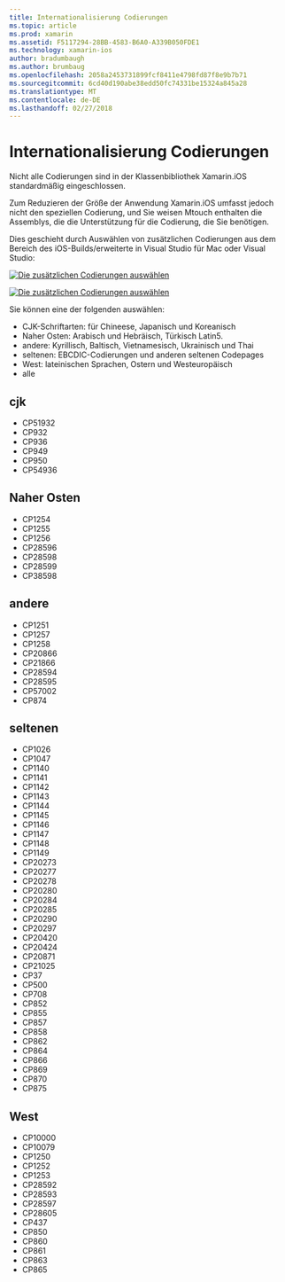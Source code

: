 ```yaml
---
title: Internationalisierung Codierungen
ms.topic: article
ms.prod: xamarin
ms.assetid: F5117294-28BB-4583-B6A0-A339B050FDE1
ms.technology: xamarin-ios
author: bradumbaugh
ms.author: brumbaug
ms.openlocfilehash: 2058a2453731899fcf8411e4798fd87f8e9b7b71
ms.sourcegitcommit: 6cd40d190abe38edd50fc74331be15324a845a28
ms.translationtype: MT
ms.contentlocale: de-DE
ms.lasthandoff: 02/27/2018
---
```

# <a name="internationalization-encodings"></a>Internationalisierung Codierungen

Nicht alle Codierungen sind in der Klassenbibliothek Xamarin.iOS standardmäßig eingeschlossen.

Zum Reduzieren der Größe der Anwendung Xamarin.iOS umfasst jedoch nicht den speziellen Codierung, und Sie weisen Mtouch enthalten die Assemblys, die die Unterstützung für die Codierung, die Sie benötigen.

Dies geschieht durch Auswählen von zusätzlichen Codierungen aus dem Bereich des iOS-Builds/erweiterte in Visual Studio für Mac oder Visual Studio:

 [ ![](encodings-images/00.png "Die zusätzlichen Codierungen auswählen")](encodings-images/00.png)

 [ ![](encodings-images/00a.png "Die zusätzlichen Codierungen auswählen")](encodings-images/00a.png)

Sie können eine der folgenden auswählen:

-  CJK-Schriftarten: für Chineese, Japanisch und Koreanisch
-  Naher Osten: Arabisch und Hebräisch, Türkisch Latin5.
-  andere: Kyrillisch, Baltisch, Vietnamesisch, Ukrainisch und Thai
-  seltenen: EBCDIC-Codierungen und anderen seltenen Codepages
-  West: lateinischen Sprachen, Ostern und Westeuropäisch
-  alle


 <a name="cjk" />


## <a name="cjk"></a>cjk

-  CP51932
-  CP932
-  CP936
-  CP949
-  CP950
-  CP54936


 <a name="mideast" />


## <a name="mideast"></a>Naher Osten

-  CP1254
-  CP1255
-  CP1256
-  CP28596
-  CP28598
-  CP28599
-  CP38598


 <a name="other" />


## <a name="other"></a>andere

-  CP1251
-  CP1257
-  CP1258
-  CP20866
-  CP21866
-  CP28594
-  CP28595
-  CP57002
-  CP874


 <a name="rare" />


## <a name="rare"></a>seltenen

-  CP1026
-  CP1047
-  CP1140
-  CP1141
-  CP1142
-  CP1143
-  CP1144
-  CP1145
-  CP1146
-  CP1147
-  CP1148
-  CP1149
-  CP20273
-  CP20277
-  CP20278
-  CP20280
-  CP20284
-  CP20285
-  CP20290
-  CP20297
-  CP20420
-  CP20424
-  CP20871
-  CP21025
-  CP37
-  CP500
-  CP708
-  CP852
-  CP855
-  CP857
-  CP858
-  CP862
-  CP864
-  CP866
-  CP869
-  CP870
-  CP875


 <a name="west" />


## <a name="west"></a>West

-  CP10000
-  CP10079
-  CP1250
-  CP1252
-  CP1253
-  CP28592
-  CP28593
-  CP28597
-  CP28605
-  CP437
-  CP850
-  CP860
-  CP861
-  CP863
-  CP865

